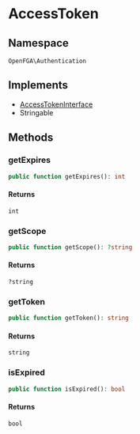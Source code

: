 # AccessToken


## Namespace
`OpenFGA\Authentication`

## Implements
* [AccessTokenInterface](Authentication/AccessTokenInterface.md)
* Stringable

## Methods
### getExpires

```php
public function getExpires(): int
```



#### Returns
`int` 

### getScope

```php
public function getScope(): ?string
```



#### Returns
`?string` 

### getToken

```php
public function getToken(): string
```



#### Returns
`string` 

### isExpired

```php
public function isExpired(): bool
```



#### Returns
`bool` 

